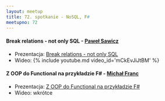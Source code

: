 ```yaml
---
layout: meetup
title: 72. spotkanie - NoSQL, F#
meetupno: 72
---
```


#### Break relations - not only SQL  - [Paweł Sawicz](http://twitter.com/sawiczpawel)
* Prezentacja: [Break relations - not only SQL]()
* Wideo: {% include youtube.md video_id='mCkEvJiJtBM' %}

#### Z OOP do Functional na przykładzie F# - [Michał Franc](http://www.mfranc.com/)
* Prezentacja: [Z OOP do Functional na przykładzie F#]()
* Wideo:  wkrótce
